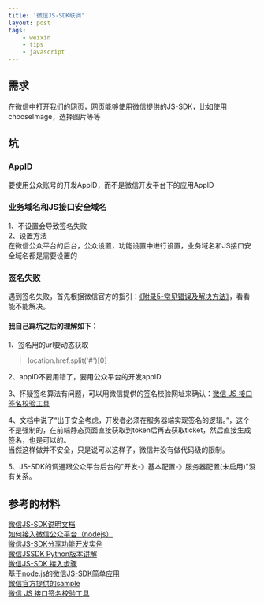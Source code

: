 ```yaml
---
title: '微信JS-SDK联调'
layout: post
tags:
    - weixin
    - tips
    - javascript
---
```


## 需求
在微信中打开我们的网页，网页能够使用微信提供的JS-SDK，比如使用chooseImage，选择图片等等

## 坑

### AppID
要使用公众账号的开发AppID，而不是微信开发平台下的应用AppID

### 业务域名和JS接口安全域名
1、不设置会导致签名失败  
2、设置方法  
在微信公众平台的后台，公众设置，功能设置中进行设置，业务域名和JS接口安全域名都是需要设置的  

### 签名失败
遇到签名失败，首先根据微信官方的指引：[《附录5-常见错误及解决方法》](http://mp.weixin.qq.com/wiki/7/1c97470084b73f8e224fe6d9bab1625b.html#.E9.99.84.E5.BD.955-.E5.B8.B8.E8.A7.81.E9.94.99.E8.AF.AF.E5.8F.8A.E8.A7.A3.E5.86.B3.E6.96.B9.E6.B3.95)，看看能不能解决。

#### 我自己踩坑之后的理解如下：    
1、签名用的url要动态获取  
> location.href.split('#')[0]

2、appID不要用错了，要用公众平台的开发appID  

3、怀疑签名算法有问题，可以用微信提供的签名校验网址来确认：[微信 JS 接口签名校验工具](http://mp.weixin.qq.com/debug/cgi-bin/sandbox?t=jsapisign)  

4、文档中说了“出于安全考虑，开发者必须在服务器端实现签名的逻辑。”，这个不是强制的，在前端静态页面直接获取到token后再去获取ticket，然后直接生成签名，也是可以的。    
当然这样做并不安全，只是说可以这样子，微信并没有做代码级的限制。  

5、JS-SDK的调通跟公众平台后台的"开发-》基本配置-》服务器配置(未启用)"没有关系。    

## 参考的材料
[微信JS-SDK说明文档](http://mp.weixin.qq.com/wiki/7/1c97470084b73f8e224fe6d9bab1625b.html)  
[如何接入微信公众平台（nodejs）](http://pigerla.com/wechat-api/2015-06-23/using-js-sdk-of-WeChat/)  
[微信JS-SDK分享功能开发实例](http://m.oschina.net/blog/384705)  
[微信JSSDK Python版本讲解](http://www.smallerpig.com/889.html)  
[微信JS-SDK 接入步骤](https://mp.weixin.qq.com/wiki/7/aaa137b55fb2e0456bf8dd9148dd613f.html#JSSDK.E4.BD.BF.E7.94.A8.E6.AD.A5.E9.AA.A4)  
[基于node.js的微信JS-SDK简单应用](http://www.cocoachina.com/webapp/20150708/12465.html)  
[微信官方提供的sample](http://203.195.235.76/jssdk/sample.zip)  
[微信 JS 接口签名校验工具](http://mp.weixin.qq.com/debug/cgi-bin/sandbox?t=jsapisign)  

